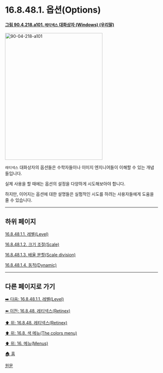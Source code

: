 # 16.8.48.1. 옵션(Options)

<a id="90-04-218-a101"></a>

#### [그림 90.4.218.a101. `레티넥스` 대화상자 (Windows) (우리말)](./90-04-0218-retinex.md#90-04-218-a101)
<img width="321" height="418" alt="90-04-218-a101" src="https://github.com/user-attachments/assets/ed75daac-525d-43ef-863c-0bfc6aa29ead" />

`레티넥스` 대화상자의 옵션들은 수학자들이나 이미지 엔지니어들이 이해할 수 있는 개념들입니다.

실제 사용을 할 때에는 옵션의 설정을 다양하게 시도해보아야 합니다.

하지만, 이어지는 옵션에 대한 설명들은 실험적인 시도를 하려는 사용자들에게 도움을 줄 수 있습니다.

***

## 하위 페이지

[16.8.48.1.1. 레벨(Level)](./16-08-48-01-01-level.md)

[16.8.48.1.2. 크기 조절(Scale)](./16-08-48-01-02-scale.md)

[16.8.48.1.3. 배율 분할(Scale division)](./16-08-48-01-03-scale_division.md)

[16.8.48.1.4. 동적(Dynamic)](./16-08-48-01-04-dynamic.md)

***

## 다른 페이지로 가기

[➡️ 다음: 16.8.48.1.1. 레벨(Level)](./16-08-48-01-01-level.md)

[⬅️ 이전: 16.8.48. 레티넥스(Retinex)](./16-08-48-00-retinex.md)

[⬆️ 위: 16.8.48. 레티넥스(Retinex)](./16-08-48-00-retinex.md)

[⬆️ 위: 16.8. 색 메뉴(The colors menu)](./16-08-00-the-colors-menu.md)

[⬆️ 위: 16. 메뉴(Menus)](./16-00-menus.md)

[🏠 홈](./00-home.md)

[원문](https://docs.gimp.org/2.10/ko/plug-in-retinex.html#idm33809)